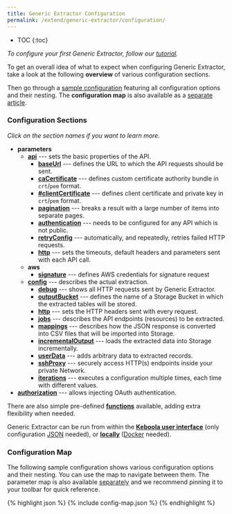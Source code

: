 ```yaml
---
title: Generic Extractor Configuration
permalink: /extend/generic-extractor/configuration/
---
```


* TOC
{:toc}

*To configure your first Generic Extractor, follow our [tutorial](/extend/generic-extractor/tutorial/).*

To get an overall idea of what to expect when configuring Generic Extractor, take a look at the following **overview** of various configuration sections.

Then go through a [sample configuration](#configuration-map) featuring all configuration options and their
nesting. The **configuration map** is also available as a [separate article](/extend/generic-extractor/map/).

### Configuration Sections
*Click on the section names if you want to learn more.*

- **parameters**
    - [**api**](/extend/generic-extractor/configuration/api/) --- sets the basic properties of the API.
        - [**baseUrl**](/extend/generic-extractor/configuration/api/#base-url) --- defines the URL to which the
        API requests should be sent.
        - [**caCertificate**](/extend/generic-extractor/configuration/api/#ca-certificate) --- defines custom certificate authority bundle in `crt`/`pem` format.
        - [**#clientCertificate**](/extend/generic-extractor/configuration/api/#client-certificate) --- defines client certificate and private key in `crt`/`pem` format.
        - [**pagination**](/extend/generic-extractor/configuration/api/pagination/) --- breaks a result with a
        large number of items into separate pages.
        - [**authentication**](/extend/generic-extractor/configuration/api/authentication/) --- needs to be
        configured for any API which is not public.
        - [**retryConfig**](/extend/generic-extractor/configuration/api/#retry-configuration) --- automatically,
        and repeatedly, retries failed HTTP requests.
        - [**http**](/extend/generic-extractor/configuration/api/#default-http-options) --- sets the timeouts, default
        headers and parameters sent with each API call.
    - **aws**
      - [**signature**](/extend/generic-extractor/configuration/aws-signature) --- defines AWS credentials for signature request
    - [**config**](/extend/generic-extractor/configuration/config/) --- describes the actual extraction.
        - [**debug**](/extend/generic-extractor/running/#debug-mode) --- shows all HTTP requests sent by
        Generic Extractor.
        - [**outputBucket**](/extend/generic-extractor/configuration/config/#output-bucket) --- defines the name
        of a Storage Bucket in which the extracted tables will be stored.
        - [**http**](/extend/generic-extractor/configuration/config/#http) --- sets the HTTP headers sent with
        every request.
        - [**jobs**](/extend/generic-extractor/configuration/config/jobs/) --- describes the API endpoints
        (resources) to be extracted.
        - [**mappings**](/extend/generic-extractor/configuration/config/#mappings) --- describes how the JSON
        response is converted into CSV files that will be imported into Storage.
        - [**incrementalOutput**](/extend/generic-extractor/incremental/) ---  loads the extracted data into
        Storage incrementally.
        - [**userData**](/extend/generic-extractor/configuration/config/#user-data) --- adds arbitrary data to
        extracted records.
        - [**sshProxy**](/extend/generic-extractor/configuration/ssh-proxy/) --- securely access HTTP(s) endpoints inside your private Network.
        - [**iterations**](/extend/generic-extractor/configuration/iterations/) --- executes a configuration multiple times, each time
  with different values.
- [**authorization**](/extend/generic-extractor/configuration/api/authentication/#oauth) --- allows injecting OAuth authentication.

There are also simple pre-defined [**functions**](/extend/generic-extractor/functions/) available, adding extra
flexibility when needed.

Generic Extractor can be run from within the [**Keboola user interface**](/extend/generic-extractor/running/) (only
configuration [JSON](/extend/generic-extractor/tutorial/json/) needed), or [**locally**](/extend/generic-extractor/running/#running-locally)
([Docker](/extend/component/docker-tutorial/) needed).

### Configuration Map
The following sample configuration shows various configuration options and their nesting.
You can use the map to navigate between them. The parameter map is also available
[separately](/extend/generic-extractor/map/) and we recommend pinning it to your toolbar for quick reference.

{% highlight json %}
{% include config-map.json %}
{% endhighlight %}

<script>
{% include config-events.js %}
</script>
<style>
pre a {
    border-bottom: 1px dashed navy;
}
</style>
